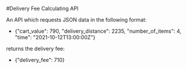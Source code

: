 #Delivery Fee Calculating API

An API which requests JSON data in the following format:
- {"cart_value": 790, "delivery_distance": 2235, "number_of_items": 4, "time": "2021-10-12T13:00:00Z"}

returns the delivery fee:
- {"delivery_fee": 710}

